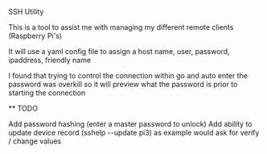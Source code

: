 SSH Utility


This is a tool to assist me with managing my different remote clients (Raspberry Pi's)

It will use a yaml config file to assign a host name, user, password, ipaddress, friendly name

I found that trying to control the connection within go and auto enter the password was overkill so it will preview what the password is prior 
to starting the connection

**
TODO

Add password hashing (enter a master password to unlock)
Add ability to update device record (sshelp --update pi3) as example would ask for verify / change values